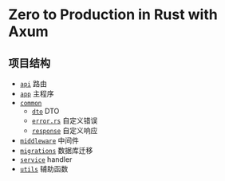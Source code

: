 # Zero to Production in Rust with Axum

## 项目结构
- [`api`]("/api") 路由
- [`app`]("/app") 主程序
- [`common`]("/common") 
  - [`dto`](/common/src/dto) DTO
  - [`error.rs`]("/common/src/error.rs") 自定义错误
  - [`response`](/common/src/response.rs) 自定义响应
- [`middleware`]("/middleware") 中间件
- [`migrations`]("/middleware") 数据库迁移
- [`service`]("/service") handler
- [`utils`]("/utils") 辅助函数